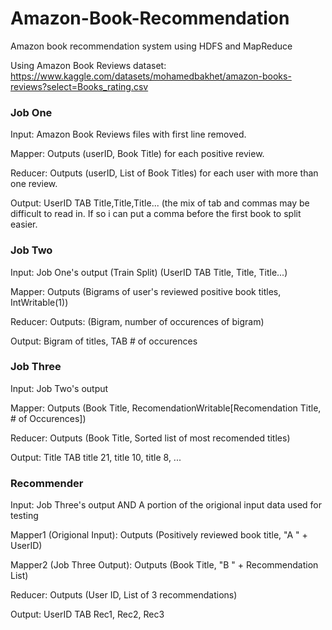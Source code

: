 # Amazon-Book-Recommendation
Amazon book recommendation system using HDFS and MapReduce

Using Amazon Book Reviews dataset: https://www.kaggle.com/datasets/mohamedbakhet/amazon-books-reviews?select=Books_rating.csv


### Job One
Input: Amazon Book Reviews files with first line removed.

Mapper: Outputs (userID, Book Title) for each positive review.

Reducer: Outputs (userID, List of Book Titles) for each user with more than one review.

Output: UserID TAB Title,Title,Title... (the mix of tab and commas may be difficult to read in. If so i can put a comma before the first book to split easier.

### Job Two
Input: Job One's output (Train Split) (UserID TAB Title, Title, Title...)

Mapper: Outputs (Bigrams of user's reviewed positive book titles, IntWritable(1))

Reducer: Outputs: (Bigram, number of occurences of bigram)

Output: Bigram of titles, TAB # of occurences

### Job Three
Input: Job Two's output

Mapper: Outputs (Book Title, RecomendationWritable[Recomendation Title, # of Occurences]) 

Reducer: Outputs (Book Title, Sorted list of most recomended titles) 

Output: Title TAB title 21, title 10, title 8, ...

### Recommender
Input: Job Three's output AND A portion of the origional input data used for testing

Mapper1 (Origional Input): Outputs  (Positively reviewed book title, "A " + UserID)

Mapper2 (Job Three Output): Outputs (Book Title, "B " + Recommendation List)

Reducer: Outputs (User ID, List of 3 recommendations)

Output: UserID TAB Rec1, Rec2, Rec3
